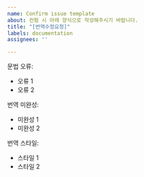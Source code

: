 ```yaml
---
name: Confirm issue template
about: 컨펌 시 아래 양식으로 작성해주시기 바랍니다.
title: "[번역수정요청]"
labels: documentation
assignees: ''

---
```


문법 오류:
 - 오류 1
 - 오류 2

번역 미완성:
 - 미완성 1
 - 미완성 2

번역 스타일:
 - 스타일 1
 - 스타일 2
